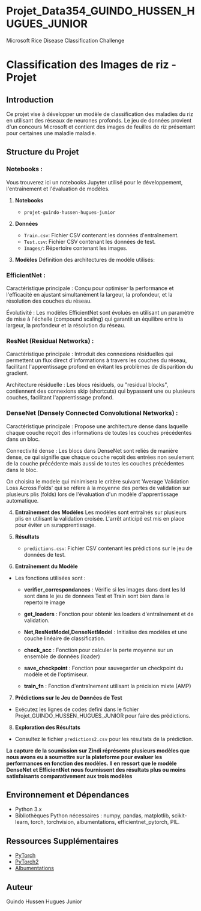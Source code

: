 # Projet_Data354_GUINDO_HUSSEN_HUGUES_JUNIOR
 Microsoft Rice Disease Classification Challenge

# Classification des Images de riz - Projet 

## Introduction
Ce projet vise à développer un modèle de classification des maladies du riz en utilisant des réseaux de neurones profonds. Le jeu de données provient d'un concours Microsoft et contient des images de feuilles de riz présentant pour certaines une maladie  maladie.

## Structure du Projet


### Notebooks : 
   Vous trouverez ici un notebooks Jupyter utilisé pour le développement, l'entraînement et l'évaluation de modèles.


1. **Notebooks**
   - `projet-guindo-hussen-hugues-junior`

2. **Données**
   - `Train.csv`: Fichier CSV contenant les données d'entraînement.
   - `Test.csv`: Fichier CSV contenant les données de test.
   - `Images/`: Répertoire contenant les images.

3. **Modèles**
   Définition des architectures de modèle utilisés: 

### EfficientNet :
   Caractéristique principale : Conçu pour optimiser la performance et l'efficacité en ajustant simultanément la largeur, la profondeur, et la résolution des couches du réseau.

   Évolutivité : Les modèles EfficientNet sont évolués en utilisant un paramètre de mise à l'échelle (compound scaling) qui garantit un équilibre entre la largeur, la profondeur et la résolution du réseau.

### ResNet (Residual Networks) :
   Caractéristique principale : Introduit des connexions résiduelles qui permettent un flux direct d'informations à travers les couches du réseau, facilitant l'apprentissage profond en évitant les problèmes de disparition du gradient.

   Architecture résiduelle : Les blocs résiduels, ou "residual blocks", contiennent des connexions skip (shortcuts) qui bypassent une ou plusieurs couches, facilitant l'apprentissage profond.

### DenseNet (Densely Connected Convolutional Networks) :
   Caractéristique principale : Propose une architecture dense dans laquelle chaque couche reçoit des informations de toutes les couches précédentes dans un bloc.

   Connectivité dense : Les blocs dans DenseNet sont reliés de manière dense, ce qui signifie que chaque couche reçoit des entrées non seulement de la couche précédente mais aussi de toutes les couches précédentes dans le bloc.

On choisira le modele qui minimisera le critère suivant 'Average Validation Loss Across Folds' qui se réfère à la moyenne des pertes de validation sur plusieurs plis (folds) lors de l'évaluation d'un modèle d'apprentissage automatique.


4. **Entraînement des Modèles** 
 Les modèles sont entraînés sur plusieurs plis en utilisant la validation croisée. L'arrêt anticipé est mis en place pour éviter un surapprentissage.


5. **Résultats**
   - `predictions.csv`: Fichier CSV contenant les prédictions sur le jeu de données de test.

6. **Entraînement du Modèle**
- Les fonctions utilisées sont : 
   * **verifier_correspondances** : Vérifie si les images dans dont les Id sont dans le jeu de donnees Test et Train sont bien dans le repertoire image 

   * **get_loaders** : Fonction pour obtenir les loaders d'entraînement et de validation.

   * **Net,ResNetModel,DenseNetModel** : Initialise des modèles et une couche linéaire de classification.

   * **check_acc** :  Fonction pour calculer la perte moyenne sur un ensemble de données (loader)

   * **save_checkpoint** : Fonction pour sauvegarder un checkpoint du modèle et de l'optimiseur.

   * **train_fn** : Fonction d'entraînement utilisant la précision mixte (AMP)
 

7. **Prédictions sur le Jeu de Données de Test**
- Exécutez les lignes de codes defini dans le fichier Projet_GUINDO_HUSSEN_HUGUES_JUNIOR pour faire des prédictions.


8. **Exploration des Résultats**
- Consultez le fichier `predictions2.csv` pour les résultats de la prédiction.

**La capture de la soumission sur Zindi réprésente plusieurs modèles que nous avons eu à soumettre sur la plateforme pour evaluer les performances en fonction des modèles. Il en ressort que le modèle DenseNet et EfficientNet nous fournissent des résultats plus ou moins satisfaisants comparativement aux trois modèles** 

## Environnement et Dépendances
- Python 3.x
- Bibliothèques Python nécessaires : numpy, pandas, matplotlib, scikit-learn, torch, torchvision, albumentations, efficientnet_pytorch, PIL.

## Ressources Supplémentaires
- [PyTorch](https://pytorch.org/tutorials/)
- [PyTorch2](https://towardsdatascience.comunderstanding-pytorch-with-an-example-a-step-by-)
- [Albumentations](https://albumentations.ai/)

## Auteur
Guindo Hussen Hugues Junior
